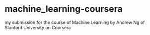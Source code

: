 # machine_learning-coursera
my submission for the course of Machine Learning by Andrew Ng of Stanford University on Coursera
